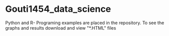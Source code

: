 # Gouti1454_data_science
Python and R- Programing examples are placed in the repository.
To see the graphs and results download and view "*.HTML" files 

